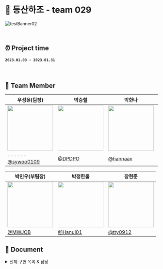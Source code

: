 # 🥇 등산하조 - team 029

![testBanner02](https://ifh.cc/g/pPZc2S.jpg)

<br>

## ⏰ Project time

#### `2023.01.03 - 2023.01.31`

<br>

## 💪 Team Member
|우성윤(팀장)      |박승철|박한나|노수혁|
|---------------|----|----|----|
|<img src="https://avatars.githubusercontent.com/u/71127157?v=4" width="150px"/>|<img src="https://avatars.githubusercontent.com/u/48819024?v=4" width="150px"/>|<img src="https://avatars.githubusercontent.com/u/107971877?v=4" width="150px"/>|<img src="https://avatars.githubusercontent.com/u/107424698?v=4" width="150px" />|
|------[@sywoo0109](https://github.com/sywoo0109)|      [@DPDPO](https://github.com/DPDPO)|[@hannaax](https://github.com/hannaax)|[@rohsuhyoek](https://github.com/rohsuhyoek)|

|박민우(부팀장)|박정한울|장현준|
|----|----|----|
|<img src="https://avatars.githubusercontent.com/u/83641398?v=4" width="150px" />|<img src="https://avatars.githubusercontent.com/u/54827741?v=4" width="150px"/>|<img src="https://avatars.githubusercontent.com/u/48895268?v=4" width="150px" />|
|[@MWJOB](https://github.com/MWJOB)|[@Hanul01](https://github.com/Hanul01)|[@tty0912](https://github.com/tty0912)|



## 📔 Document
<details>
<summary>전체 구현 목록 & 담당</summary>

<br>

 프로젝트 소개
  

  
[Frontend]

- 우성윤: Header, Footer, RandingPage, MyPaheEdit
- 박승철: Log in, 게시글 세부 조회 페이지, 게시글 수정
- 박한나: Sign Up, 커뮤니티 
- 노수혁: 게시글 작성, MyPage

<br>

[Backend]

- 박민우: 
- 박정한울: 
- 장현준:

<br>

